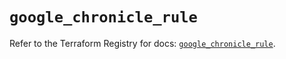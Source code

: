 # `google_chronicle_rule`

Refer to the Terraform Registry for docs: [`google_chronicle_rule`](https://registry.terraform.io/providers/hashicorp/google-beta/6.21.0/docs/resources/google_chronicle_rule).
